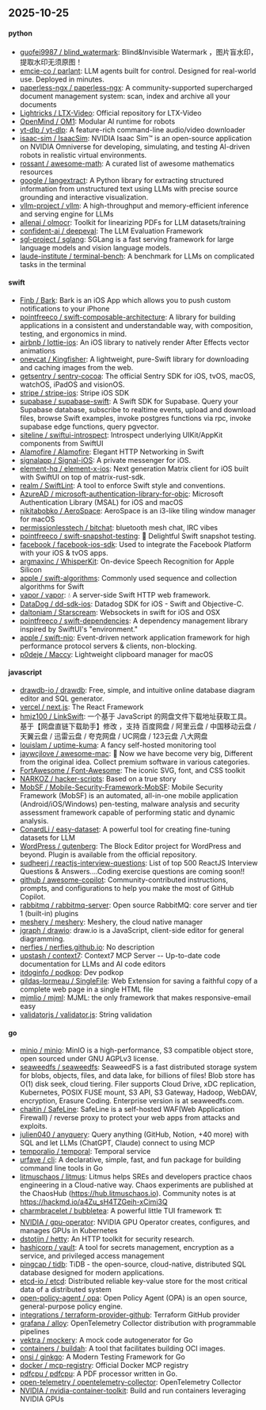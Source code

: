 ## 2025-10-25

#### python
* [guofei9987 / blind_watermark](https://github.com/guofei9987/blind_watermark): Blind&Invisible Watermark ，图片盲水印，提取水印无须原图！
* [emcie-co / parlant](https://github.com/emcie-co/parlant): LLM agents built for control. Designed for real-world use. Deployed in minutes.
* [paperless-ngx / paperless-ngx](https://github.com/paperless-ngx/paperless-ngx): A community-supported supercharged document management system: scan, index and archive all your documents
* [Lightricks / LTX-Video](https://github.com/Lightricks/LTX-Video): Official repository for LTX-Video
* [OpenMind / OM1](https://github.com/OpenMind/OM1): Modular AI runtime for robots
* [yt-dlp / yt-dlp](https://github.com/yt-dlp/yt-dlp): A feature-rich command-line audio/video downloader
* [isaac-sim / IsaacSim](https://github.com/isaac-sim/IsaacSim): NVIDIA Isaac Sim™ is an open-source application on NVIDIA Omniverse for developing, simulating, and testing AI-driven robots in realistic virtual environments.
* [rossant / awesome-math](https://github.com/rossant/awesome-math): A curated list of awesome mathematics resources
* [google / langextract](https://github.com/google/langextract): A Python library for extracting structured information from unstructured text using LLMs with precise source grounding and interactive visualization.
* [vllm-project / vllm](https://github.com/vllm-project/vllm): A high-throughput and memory-efficient inference and serving engine for LLMs
* [allenai / olmocr](https://github.com/allenai/olmocr): Toolkit for linearizing PDFs for LLM datasets/training
* [confident-ai / deepeval](https://github.com/confident-ai/deepeval): The LLM Evaluation Framework
* [sgl-project / sglang](https://github.com/sgl-project/sglang): SGLang is a fast serving framework for large language models and vision language models.
* [laude-institute / terminal-bench](https://github.com/laude-institute/terminal-bench): A benchmark for LLMs on complicated tasks in the terminal

#### swift
* [Finb / Bark](https://github.com/Finb/Bark): Bark is an iOS App which allows you to push custom notifications to your iPhone
* [pointfreeco / swift-composable-architecture](https://github.com/pointfreeco/swift-composable-architecture): A library for building applications in a consistent and understandable way, with composition, testing, and ergonomics in mind.
* [airbnb / lottie-ios](https://github.com/airbnb/lottie-ios): An iOS library to natively render After Effects vector animations
* [onevcat / Kingfisher](https://github.com/onevcat/Kingfisher): A lightweight, pure-Swift library for downloading and caching images from the web.
* [getsentry / sentry-cocoa](https://github.com/getsentry/sentry-cocoa): The official Sentry SDK for iOS, tvOS, macOS, watchOS, iPadOS and visionOS.
* [stripe / stripe-ios](https://github.com/stripe/stripe-ios): Stripe iOS SDK
* [supabase / supabase-swift](https://github.com/supabase/supabase-swift): A Swift SDK for Supabase. Query your Supabase database, subscribe to realtime events, upload and download files, browse Swift examples, invoke postgres functions via rpc, invoke supabase edge functions, query pgvector.
* [siteline / swiftui-introspect](https://github.com/siteline/swiftui-introspect): Introspect underlying UIKit/AppKit components from SwiftUI
* [Alamofire / Alamofire](https://github.com/Alamofire/Alamofire): Elegant HTTP Networking in Swift
* [signalapp / Signal-iOS](https://github.com/signalapp/Signal-iOS): A private messenger for iOS.
* [element-hq / element-x-ios](https://github.com/element-hq/element-x-ios): Next generation Matrix client for iOS built with SwiftUI on top of matrix-rust-sdk.
* [realm / SwiftLint](https://github.com/realm/SwiftLint): A tool to enforce Swift style and conventions.
* [AzureAD / microsoft-authentication-library-for-objc](https://github.com/AzureAD/microsoft-authentication-library-for-objc): Microsoft Authentication Library (MSAL) for iOS and macOS
* [nikitabobko / AeroSpace](https://github.com/nikitabobko/AeroSpace): AeroSpace is an i3-like tiling window manager for macOS
* [permissionlesstech / bitchat](https://github.com/permissionlesstech/bitchat): bluetooth mesh chat, IRC vibes
* [pointfreeco / swift-snapshot-testing](https://github.com/pointfreeco/swift-snapshot-testing): 📸 Delightful Swift snapshot testing.
* [facebook / facebook-ios-sdk](https://github.com/facebook/facebook-ios-sdk): Used to integrate the Facebook Platform with your iOS & tvOS apps.
* [argmaxinc / WhisperKit](https://github.com/argmaxinc/WhisperKit): On-device Speech Recognition for Apple Silicon
* [apple / swift-algorithms](https://github.com/apple/swift-algorithms): Commonly used sequence and collection algorithms for Swift
* [vapor / vapor](https://github.com/vapor/vapor): 💧 A server-side Swift HTTP web framework.
* [DataDog / dd-sdk-ios](https://github.com/DataDog/dd-sdk-ios): Datadog SDK for iOS - Swift and Objective-C.
* [daltoniam / Starscream](https://github.com/daltoniam/Starscream): Websockets in swift for iOS and OSX
* [pointfreeco / swift-dependencies](https://github.com/pointfreeco/swift-dependencies): A dependency management library inspired by SwiftUI's "environment."
* [apple / swift-nio](https://github.com/apple/swift-nio): Event-driven network application framework for high performance protocol servers & clients, non-blocking.
* [p0deje / Maccy](https://github.com/p0deje/Maccy): Lightweight clipboard manager for macOS

#### javascript
* [drawdb-io / drawdb](https://github.com/drawdb-io/drawdb): Free, simple, and intuitive online database diagram editor and SQL generator.
* [vercel / next.js](https://github.com/vercel/next.js): The React Framework
* [hmjz100 / LinkSwift](https://github.com/hmjz100/LinkSwift): 一个基于 JavaScript 的网盘文件下载地址获取工具。基于【网盘直链下载助手】修改 ，支持 百度网盘 / 阿里云盘 / 中国移动云盘 / 天翼云盘 / 迅雷云盘 / 夸克网盘 / UC网盘 / 123云盘 八大网盘
* [louislam / uptime-kuma](https://github.com/louislam/uptime-kuma): A fancy self-hosted monitoring tool
* [jaywcjlove / awesome-mac](https://github.com/jaywcjlove/awesome-mac):  Now we have become very big, Different from the original idea. Collect premium software in various categories.
* [FortAwesome / Font-Awesome](https://github.com/FortAwesome/Font-Awesome): The iconic SVG, font, and CSS toolkit
* [NARKOZ / hacker-scripts](https://github.com/NARKOZ/hacker-scripts): Based on a true story
* [MobSF / Mobile-Security-Framework-MobSF](https://github.com/MobSF/Mobile-Security-Framework-MobSF): Mobile Security Framework (MobSF) is an automated, all-in-one mobile application (Android/iOS/Windows) pen-testing, malware analysis and security assessment framework capable of performing static and dynamic analysis.
* [ConardLi / easy-dataset](https://github.com/ConardLi/easy-dataset): A powerful tool for creating fine-tuning datasets for LLM
* [WordPress / gutenberg](https://github.com/WordPress/gutenberg): The Block Editor project for WordPress and beyond. Plugin is available from the official repository.
* [sudheerj / reactjs-interview-questions](https://github.com/sudheerj/reactjs-interview-questions): List of top 500 ReactJS Interview Questions & Answers....Coding exercise questions are coming soon!!
* [github / awesome-copilot](https://github.com/github/awesome-copilot): Community-contributed instructions, prompts, and configurations to help you make the most of GitHub Copilot.
* [rabbitmq / rabbitmq-server](https://github.com/rabbitmq/rabbitmq-server): Open source RabbitMQ: core server and tier 1 (built-in) plugins
* [meshery / meshery](https://github.com/meshery/meshery): Meshery, the cloud native manager
* [jgraph / drawio](https://github.com/jgraph/drawio): draw.io is a JavaScript, client-side editor for general diagramming.
* [nerfies / nerfies.github.io](https://github.com/nerfies/nerfies.github.io): No description
* [upstash / context7](https://github.com/upstash/context7): Context7 MCP Server -- Up-to-date code documentation for LLMs and AI code editors
* [itdoginfo / podkop](https://github.com/itdoginfo/podkop): Dev podkop
* [gildas-lormeau / SingleFile](https://github.com/gildas-lormeau/SingleFile): Web Extension for saving a faithful copy of a complete web page in a single HTML file
* [mjmlio / mjml](https://github.com/mjmlio/mjml): MJML: the only framework that makes responsive-email easy
* [validatorjs / validator.js](https://github.com/validatorjs/validator.js): String validation

#### go
* [minio / minio](https://github.com/minio/minio): MinIO is a high-performance, S3 compatible object store, open sourced under GNU AGPLv3 license.
* [seaweedfs / seaweedfs](https://github.com/seaweedfs/seaweedfs): SeaweedFS is a fast distributed storage system for blobs, objects, files, and data lake, for billions of files! Blob store has O(1) disk seek, cloud tiering. Filer supports Cloud Drive, xDC replication, Kubernetes, POSIX FUSE mount, S3 API, S3 Gateway, Hadoop, WebDAV, encryption, Erasure Coding. Enterprise version is at seaweedfs.com.
* [chaitin / SafeLine](https://github.com/chaitin/SafeLine): SafeLine is a self-hosted WAF(Web Application Firewall) / reverse proxy to protect your web apps from attacks and exploits.
* [julien040 / anyquery](https://github.com/julien040/anyquery): Query anything (GitHub, Notion, +40 more) with SQL and let LLMs (ChatGPT, Claude) connect to using MCP
* [temporalio / temporal](https://github.com/temporalio/temporal): Temporal service
* [urfave / cli](https://github.com/urfave/cli): A declarative, simple, fast, and fun package for building command line tools in Go
* [litmuschaos / litmus](https://github.com/litmuschaos/litmus): Litmus helps SREs and developers practice chaos engineering in a Cloud-native way. Chaos experiments are published at the ChaosHub (https://hub.litmuschaos.io). Community notes is at https://hackmd.io/a4Zu_sH4TZGeih-xCimi3Q
* [charmbracelet / bubbletea](https://github.com/charmbracelet/bubbletea): A powerful little TUI framework 🏗
* [NVIDIA / gpu-operator](https://github.com/NVIDIA/gpu-operator): NVIDIA GPU Operator creates, configures, and manages GPUs in Kubernetes
* [dstotijn / hetty](https://github.com/dstotijn/hetty): An HTTP toolkit for security research.
* [hashicorp / vault](https://github.com/hashicorp/vault): A tool for secrets management, encryption as a service, and privileged access management
* [pingcap / tidb](https://github.com/pingcap/tidb): TiDB - the open-source, cloud-native, distributed SQL database designed for modern applications.
* [etcd-io / etcd](https://github.com/etcd-io/etcd): Distributed reliable key-value store for the most critical data of a distributed system
* [open-policy-agent / opa](https://github.com/open-policy-agent/opa): Open Policy Agent (OPA) is an open source, general-purpose policy engine.
* [integrations / terraform-provider-github](https://github.com/integrations/terraform-provider-github): Terraform GitHub provider
* [grafana / alloy](https://github.com/grafana/alloy): OpenTelemetry Collector distribution with programmable pipelines
* [vektra / mockery](https://github.com/vektra/mockery): A mock code autogenerator for Go
* [containers / buildah](https://github.com/containers/buildah): A tool that facilitates building OCI images.
* [onsi / ginkgo](https://github.com/onsi/ginkgo): A Modern Testing Framework for Go
* [docker / mcp-registry](https://github.com/docker/mcp-registry): Official Docker MCP registry
* [pdfcpu / pdfcpu](https://github.com/pdfcpu/pdfcpu): A PDF processor written in Go.
* [open-telemetry / opentelemetry-collector](https://github.com/open-telemetry/opentelemetry-collector): OpenTelemetry Collector
* [NVIDIA / nvidia-container-toolkit](https://github.com/NVIDIA/nvidia-container-toolkit): Build and run containers leveraging NVIDIA GPUs

